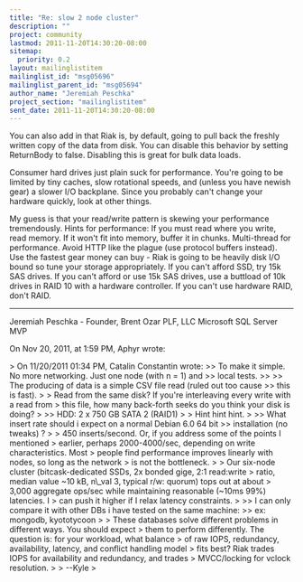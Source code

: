 ```yaml
---
title: "Re: slow 2 node cluster"
description: ""
project: community
lastmod: 2011-11-20T14:30:20-08:00
sitemap:
  priority: 0.2
layout: mailinglistitem
mailinglist_id: "msg05696"
mailinglist_parent_id: "msg05694"
author_name: "Jeremiah Peschka"
project_section: "mailinglistitem"
sent_date: 2011-11-20T14:30:20-08:00
---
```



You can also add in that Riak is, by default, going to pull back the freshly 
written copy of the data from disk. You can disable this behavior by setting 
ReturnBody to false. Disabling this is great for bulk data loads.

Consumer hard drives just plain suck for performance. You're going to be 
limited by tiny caches, slow rotational speeds, and (unless you have newish 
gear) a slower I/O backplane. Since you probably can't change your hardware 
quickly, look at other things.

My guess is that your read/write pattern is skewing your performance 
tremendously. Hints for performance: 
If you must read where you write, read memory. If it won't fit into memory, 
buffer it in chunks. 
Multi-thread for performance. 
Avoid HTTP like the plague (use protocol buffers instead). 
Use the fastest gear money can buy - Riak is going to be heavily disk I/O bound 
so tune your storage appropriately. If you can't afford SSD, try 15k SAS 
drives. If you can't afford or use 15k SAS drives, use a buttload of 10k drives 
in RAID 10 with a hardware controller. If you can't use hardware RAID, don't 
RAID.

---
Jeremiah Peschka - Founder, Brent Ozar PLF, LLC
Microsoft SQL Server MVP

On Nov 20, 2011, at 1:59 PM, Aphyr wrote:

&gt; On 11/20/2011 01:34 PM, Catalin Constantin wrote:
&gt;&gt; To make it simple. No more networking. Just one node (with n = 1) and
&gt;&gt; local tests.
&gt;&gt; 
&gt;&gt; The producing of data is a simple CSV file read (ruled out too cause
&gt;&gt; this is fast).
&gt; 
&gt; Read from the same disk? If you're interleaving every write with a read from 
&gt; this file, how many back-forth seeks do you think your disk is doing?
&gt; 
&gt;&gt; HDD: 2 x 750 GB SATA 2 (RAID1)
&gt; 
&gt; Hint hint hint.
&gt; 
&gt;&gt; What insert rate should i expect on a normal Debian 6.0 64 bit
&gt;&gt; installation (no tweaks) ?
&gt; 
&gt; 450 inserts/second. Or, if you address some of the points I mentioned 
&gt; earlier, perhaps 2000-4000/sec, depending on write characteristics. Most 
&gt; people find performance improves linearly with nodes, so long as the network 
&gt; is not the bottleneck.
&gt; 
&gt; Our six-node cluster (bitcask-dedicated SSDs, 2x bonded gige, 2:1 read:write 
&gt; ratio, median value ~10 kB, n\\_val 3, typical r/w: quorum) tops out at about 
&gt; 3,000 aggregate ops/sec while maintaining reasonable (~10ms 99%) latencies. I 
&gt; can push it higher if I relax latency constraints.
&gt; 
&gt;&gt; I can only compare it with other DBs i have tested on the same machine:
&gt;&gt; ex: mongodb, kyototycoon
&gt; 
&gt; These databases solve different problems in different ways. You should expect 
&gt; them to perform differently. The question is: for your workload, what balance 
&gt; of raw IOPS, redundancy, availability, latency, and conflict handling model 
&gt; fits best? Riak trades IOPS for availability and redundancy, and trades 
&gt; MVCC/locking for vclock resolution.
&gt; 
&gt; --Kyle
&gt; 
